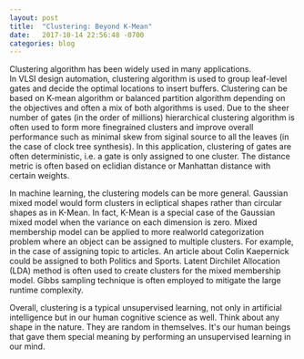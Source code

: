 ```yaml
---
layout: post
title:  "Clustering: Beyond K-Mean"
date:   2017-10-14 22:56:48 -0700
categories: blog
---
```


Clustering algorithm has been widely used in many applications.  
In VLSI design automation, clustering algorithm is used to group leaf-level gates and decide the optimal locations to insert buffers. Clustering can be based on K-mean algorithm or balanced partition algorithm depending on the objectives and often a mix of both algorithms is used. Due to the sheer number of gates (in the order of millions) hierarchical clustering algorithm is often used to form more finegrained clusters and improve overall performance such as minimal skew from siginal source to all the leaves (in the case of clock tree synthesis). In this application, clustering of gates are often deterministic, i.e. a gate is only assigned to one cluster. The distance metric is often based on eclidian distance or Manhattan distance with certain weights. 

In machine learning, the clustering models can be more general. Gaussian mixed model would form clusters in ecliptical shapes rather than circular shapes as in K-Mean. In fact, K-Mean is a special case of the Gaussian mixed model when the variance on each dimension is zero. Mixed membership model can be applied to more realworld categorization problem where an object can be assigned to multiple clusters. For example, in the case of assigning topic to articles. An article about Colin Kaepernick could be assigned to both Politics and Sports. Latent Dirchilet Allocation (LDA) method is often used to create clusters for the mixed membership model. Gibbs sampling technique is often employed to mitigate the large runtime complexity.
  
Overall, clustering is a typical unsupervised learning, not only in artificial intelligence but in our human cognitive science as well. Think about any shape in the nature. They are random in themselves. It's our human beings that gave them special meaning by performing an unsupervised learning in our mind.
